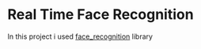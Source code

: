 # Real Time Face Recognition
In this project i used [face_recognition](https://github.com/ageitgey/face_recognition/tree/master) library
